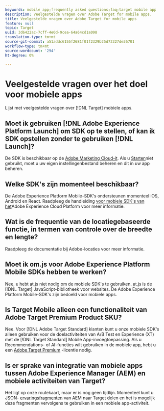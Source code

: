 ```yaml
---
keywords: mobile app;frequently asked questions;faq;target mobile app
description: Veelgestelde vragen over Adobe Target for mobile apps.
title: Veelgestelde vragen over Adobe Target for mobile apps
feature: null
topic: Target
uuid: 3d6422ac-7cff-4e0d-9cea-64a64cd1a098
translation-type: tm+mt
source-git-commit: a51addc6155f2681f01f2329b25d72327de36701
workflow-type: tm+mt
source-wordcount: '294'
ht-degree: 0%

---
```



# Veelgestelde vragen over het doel voor mobiele apps

Lijst met veelgestelde vragen over [!DNL Target] mobiele apps.

## Moet ik gebruiken [!DNL Adobe Experience Platform Launch] om SDK op te stellen, of kan ik SDK opstellen zonder te gebruiken [!DNL Launch]?

De SDK is beschikbaar op de [Adobe Marketing Cloud-it](https://github.com/Adobe-Marketing-Cloud/acp-sdks/). Als u [Starten](https://docs.adobe.com/content/help/en/launch/using/overview.html)niet gebruikt, moet u uw eigen instellingenbestand beheren en dit in uw app beheren.

## Welke SDK&#39;s zijn momenteel beschikbaar?

De Adobe Experience Platform Mobile-SDK&#39;s ondersteunen momenteel iOS, Android en React. Raadpleeg de handleiding [voor mobiele SDK&#39;s van het](https://aep-sdks.gitbook.io/docs/)Adobe Experience Cloud Platform voor meer informatie.

## Wat is de frequentie van de locatiegebaseerde functie, in termen van controle over de breedte en lengte?

Raadpleeg de documentatie bij [](https://placesdocs.com/places-services-by-adobe-documentation/) Adobe-locaties voor meer informatie.

## Moet ik om.js voor Adobe Experience Platform Mobile SDKs hebben te werken?

Nee, u hebt at.js niet nodig om de mobiele SDK&#39;s te gebruiken. at.js is de [!DNL Target] JavaScript-bibliotheek voor websites. De Adobe Experience Platform Mobile-SDK&#39;s zijn bedoeld voor mobiele apps.

## Is Target Mobile alleen een functionaliteit van Adobe Target Premium Product SKU?

Nee. Voor [!DNL Adobe Target Standard] klanten kunt u onze mobiele SDK&#39;s alleen gebruiken voor de doelactiviteiten van A/B Test en Experience (XT) met de [!DNL Target Standard] Mobile App-invoegtoepassing. Als u Recommendations- of AI-functies wilt gebruiken in de mobiele app, hebt u een [Adobe Target Premium](/help/c-intro/intro.md#premium) -licentie nodig.

## Is er sprake van integratie van mobiele apps tussen Adobe Experience Manager (AEM) en mobiele activiteiten van Target?

Het ligt op onze routekaart, maar er is nog geen tijdlijn. Momenteel kunt u JSON- [ervaringsfragmenten](/help/c-experiences/c-manage-content/aem-experience-fragments.md) van AEM naar Target delen en het is mogelijk deze fragmenten vervolgens te gebruiken in een mobiele app-activiteit.
